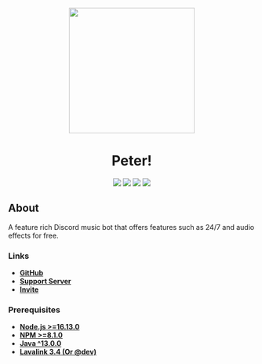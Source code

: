 <div align="center">
    <br>
    <img src="https://cdn.discordapp.com/avatars/744694015630245949/a9a709d8de1bb769c3473243796d10b7.png?quality=lossless&size=512" align="center" width="256" height="256">
    <br>
    <h1>Peter!</h1>
    <p>
        <a href="https://github.com/BR88C/peter/releases"><img src="https://img.shields.io/github/v/release/BR88C/peter?include_prereleases&style=for-the-badge"></a>
        <a href="https://github.com/BR88C/peter/actions/workflows/build.yml"><img src="https://img.shields.io/github/workflow/status/BR88C/peter/Build?style=for-the-badge&logo=github"><a>
        <a href="https://github.com/BR88C/peter/actions/workflows/tests.yml"><img src="https://img.shields.io/github/workflow/status/BR88C/peter/Tests?label=tests&style=for-the-badge&logo=github"><a>
        <a href="https://discord.gg/E2JsYPPJYN"><img src="https://img.shields.io/discord/773939670505619486?color=5162F1&style=for-the-badge&logo=discord&logoColor=white"></a>
    </p>
</div>

## About

A feature rich Discord music bot that offers features such as 24/7 and audio effects for free.

### Links

- **[GitHub](https://github.com/BR88C/distype)**
- **[Support Server](https://discord.gg/E2JsYPPJYN)**
- **[Invite](https://discord.com/oauth2/authorize?client_id=744694015630245949&scope=bot%20applications.commands&permissions=3525696)**

### Prerequisites

- **[Node.js >=16.13.0](https://nodejs.org/)**
- **[NPM >=8.1.0](https://www.npmjs.com/)**
- **[Java ^13.0.0](https://adoptopenjdk.net/)**
- **[Lavalink 3.4 (Or @dev)](https://github.com/freyacodes/Lavalink)**
